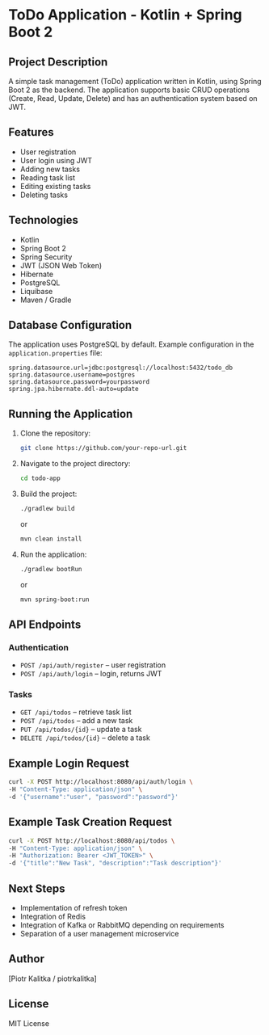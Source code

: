 # ToDo Application - Kotlin + Spring Boot 2

## Project Description
A simple task management (ToDo) application written in Kotlin, using Spring Boot 2 as the backend. The application supports basic CRUD operations (Create, Read, Update, Delete) and has an authentication system based on JWT.

## Features
- User registration
- User login using JWT
- Adding new tasks
- Reading task list
- Editing existing tasks
- Deleting tasks

## Technologies
- Kotlin
- Spring Boot 2
- Spring Security
- JWT (JSON Web Token)
- Hibernate
- PostgreSQL
- Liquibase
- Maven / Gradle

## Database Configuration
The application uses PostgreSQL by default. Example configuration in the `application.properties` file:

```properties
spring.datasource.url=jdbc:postgresql://localhost:5432/todo_db
spring.datasource.username=postgres
spring.datasource.password=yourpassword
spring.jpa.hibernate.ddl-auto=update
```

## Running the Application
1. Clone the repository:
   ```bash
   git clone https://github.com/your-repo-url.git
   ```
2. Navigate to the project directory:
   ```bash
   cd todo-app
   ```
3. Build the project:
   ```bash
   ./gradlew build
   ```
   or
   ```bash
   mvn clean install
   ```
4. Run the application:
   ```bash
   ./gradlew bootRun
   ```
   or
   ```bash
   mvn spring-boot:run
   ```

## API Endpoints
### Authentication
- `POST /api/auth/register` – user registration
- `POST /api/auth/login` – login, returns JWT

### Tasks
- `GET /api/todos` – retrieve task list
- `POST /api/todos` – add a new task
- `PUT /api/todos/{id}` – update a task
- `DELETE /api/todos/{id}` – delete a task

## Example Login Request
```bash
curl -X POST http://localhost:8080/api/auth/login \
-H "Content-Type: application/json" \
-d '{"username":"user", "password":"password"}'
```

## Example Task Creation Request
```bash
curl -X POST http://localhost:8080/api/todos \
-H "Content-Type: application/json" \
-H "Authorization: Bearer <JWT_TOKEN>" \
-d '{"title":"New Task", "description":"Task description"}'
```

## Next Steps
- Implementation of refresh token
- Integration of Redis
- Integration of Kafka or RabbitMQ depending on requirements
- Separation of a user management microservice

## Author
[Piotr Kalitka / piotrkalitka]

## License
MIT License

